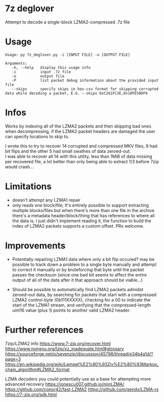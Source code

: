 # 7z deglover
 Attempt to decode a single-block LZMA2-compressed .7z file

# Usage
```
Usage: py 7z_deglover.py -i [INPUT FILE] -o [OUTPUT FILE]

Arguments:
   -h, --help   display this usage info
   -i           input .7z file
   -o           output file
   -P           list packet debug information about the provided input file
   --skips      specify skips in hex-csv format for skipping corrupted data while decoding a packet, E.G. --skips 0xC261FC3E,0x10FE58DF0
```

# Infos
Works by indexing all of the LZMA2 packets and then skipping bad ones when decompressing, if the LZMA2 packet headers are damaged the user can specify locations to skip to.  

I wrote this to try to recover 14 corrupted and compressed MKV files, 9 had bit flips and the other 5 had small swathes of data zeroed-out.  
I was able to recover all 14 with this utility, less than 1MiB of data missing per recovered file, a lot better than only being able to extract 1/3 before 7zip would crash...

# Limitations
* doesn't attempt any LZMA1 repair
* only reads one block/file; It's entirely possible to support extracting multiple blocks/files but when there's more than one file in the archive there's a metadata header/block/thing that has references to where all the data is, I just didn't implement reading it, the function to build the index of LZMA2 packets supports a custom offset. PRs welcome.

# Improvements
* Potentially repairing LZMA1 data where only a bit flip occured? may be possible to track down a problem to a single byte manually and attempt to correct it manually or by bruteforcing that byte until the packet passes the checksum (since one bad bit seems to affect the entire output of all of the data after it that approach should be viable...)  

* Should be possible to automatically find LZMA2 packets admidst zeroed-out data, by searching for packets that start with a compressed LZMA2 control-byte (0b111XXXXX), checking for a 00 to indicate the start of the LZMA1 stream, and verifying that the compressed-length uint16 value (plus 1) points to another valid LZMA2 header.

# Further references
7zip/LZMA2 info
https://www.7-zip.org/recover.html
https://www.nongnu.org/lzip/xz_inadequate.html#glossary
https://sourceforge.net/p/sevenzip/discussion/45798/thread/e34b4a1d/?page=3
https://en.wikipedia.org/wiki/Lempel%E2%80%93Ziv%E2%80%93Markov_chain_algorithm#LZMA2_format

LZMA decoders you could potentially use as a base for attempting more advanced recovery
https://ionescu007.github.io/minLZMA/
https://github.com/conor42/fast-LZMA2
https://github.com/gendx/LZMA-rs  
https://7-zip.org/sdk.html
